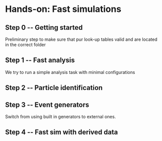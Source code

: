 # Hands-on: Fast simulations

## Step 0 -- Getting started
Preliminary step to make sure that pur look-up tables valid and are located in the correct folder

## Step 1 -- Fast analysis
We try to run a simple analysis task with minimal configurations

## Step 2 -- Particle identification

## Step 3 -- Event generators
Switch from using built in generators to external ones. 

## Step 4 -- Fast sim with derived data